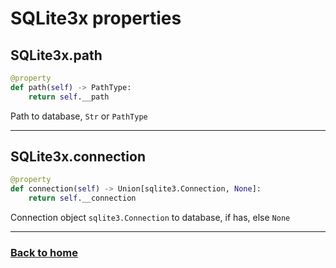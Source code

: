 # SQLite3x properties


## SQLite3x.path

```python
@property
def path(self) -> PathType:
    return self.__path
```

Path to database, `Str` or `PathType`

---

## SQLite3x.connection

```python
@property
def connection(self) -> Union[sqlite3.Connection, None]:
    return self.__connection
```

Connection object `sqlite3.Connection` to database, if has, else `None`

---

### [Back to home](README.md)